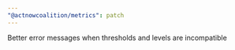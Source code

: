 ```yaml
---
"@actnowcoalition/metrics": patch
---
```


Better error messages when thresholds and levels are incompatible
